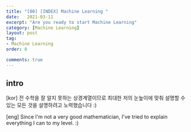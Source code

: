 ```yaml
---
title: "[00] [INDEX] Machine Learning "
date:   2021-03-11
excerpt: "Are you ready to start Machine Learning"
category: [Machine Learning]
layout: post
tag:
- Machine Learning
order: 0

comments: true
---
```


## intro

[kor]
전 수학을 잘 알지 못하는 상경계열이므로 최대한 저의 눈높이에 맞춰 설명할 수 있는 모든 것을 설명하려고 노력했습니다 :)

[eng]
Since I'm not a very good mathematician, I've tried to explain everything I can to my level. :)

